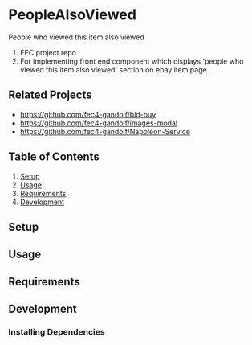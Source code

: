 # PeopleAlsoViewed
People who viewed this item also viewed

1. FEC project repo
2. For implementing front end component which displays 'people who viewed this item also viewed' section on ebay item page.

## Related Projects

  - https://github.com/fec4-gandolf/bid-buy
  - https://github.com/fec4-gandolf/images-modal
  - https://github.com/fec4-gandolf/Napoleon-Service

## Table of Contents

1. [Setup](#Setup)
1. [Usage](#Usage)
1. [Requirements](#requirements)
1. [Development](#development)

## Setup

## Usage

## Requirements

## Development

### Installing Dependencies

